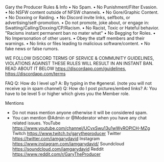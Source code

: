 Gary the Producer
Rules & Info
• No Spam.
• No Punishment/Filter Evasion.
• No NSFW content outside of NFSW channels.
• No Gore/Graphic Content.
• No Doxxing or Raiding.
• No Discord invite links, selfbots, or advertising/self-promotion. 
• Do not promote, joke about, or engage in: Swatting/Calling/Doxxing/CP/Racism. 
• No Racist, Toxic or Hateful behavior. "Racisms instant permanent ban no mater what"
• No Begging for Roles.
• No Impersonation of other users.
• Obey the staff members and their warnings.
• No links or files leading to malicious software/content.
• No fake news or false rumors.

WE FOLLOW DISCORD TERMS OF SERVICE & COMMUNITY GUIDELINES, VIOLATIONS AGAINST THESE RULES WILL RESULT IN AN INSTANT BAN. READ ABOUT IT BELOW https://discordapp.com/guidelines, https://discordapp.com/terms 

FAQ
Q: How do I level up?
A: By typing in the #general. (note you will not receive xp in spam channel) 
Q: How do I post pictures/embed links?
A: You have to be level 5 or higher which gives you the Member role. 

Mentions
- Do not mass mention anyone otherwise it will be considered spam.
- You can mention @Admin or @Moderator when you have any chat related issues.
YouTube
https://www.youtube.com/channel/UCvxSwu13u1wWyROPlCH-MZg
Twitch
https://www.twitch.tv/garytheproducer
Twitter
https://twitter.com/iamgarydavid
Instagram
https://www.instagram.com/iamgarydavid/
Soundcloud
https://soundcloud.com/iamgarydavid
Reddit
https://www.reddit.com/r/GaryTheProducer
